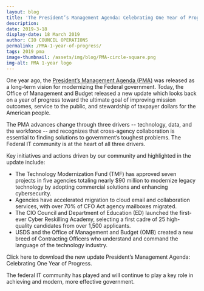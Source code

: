 ```yaml
---
layout: blog
title: 'The President’s Management Agenda: Celebrating One Year of Progress '
description:
date: 2019-3-18
display-date: 18 March 2019
author: CIO COUNCIL OPERATIONS
permalink: /PMA-1-year-of-progress/
tags: 2019 pma
image-thumbnail: /assets/img/blog/PMA-circle-square.png
img-alt: PMA 1-year logo
---
```

One year ago, the [President’s Management Agenda (PMA)](https://www.performance.gov/PMA/PMA.html) was released as a long-term vision for modernizing the Federal government. Today, the Office of Management and Budget released a new update which looks back on a year of progress toward the ultimate goal of improving mission outcomes, service to the public, and stewardship of taxpayer dollars for the American people.

The PMA advances change through three drivers -- technology, data, and the workforce -- and recognizes that cross-agency collaboration is essential to finding solutions to government’s toughest problems. The Federal IT community is at the heart of all three drivers. 

Key initiatives and actions driven by our community and highlighted in the update include:

<ul>
 <li>The Technology Modernization Fund (TMF) has approved seven projects in five agencies totaling nearly $90 million to modernize legacy   technology by adopting commercial solutions and enhancing cybersecurity.</li>
<li>Agencies have accelerated migration to cloud email and collaboration services, with over 70% of CFO Act agency mailboxes migrated.</li>
<li>The CIO Council and Department of Education (ED) launched the first-ever Cyber Reskilling Academy, selecting a first cadre of 25 high-    quality candidates from over 1,500 applicants. </li>
<li>USDS and the Office of Management and Budget (OMB) created a new breed of Contracting Officers who understand and command the language    of the technology industry.</li>
</ul>


Click here to download the new update President’s Management Agenda: Celebrating One Year of Progress.

The federal IT community has played and will continue to play a key role in achieving and modern, more effective government.  

